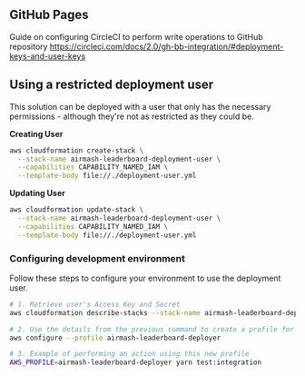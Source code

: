## GitHub Pages

Guide on configuring CircleCI to perform write operations to GitHub repository
https://circleci.com/docs/2.0/gh-bb-integration/#deployment-keys-and-user-keys


## Using a restricted deployment user

This solution can be deployed with a user that only has the necessary permissions - although they're not as restricted
as they could be.

**Creating User**

```bash
aws cloudformation create-stack \
  --stack-name airmash-leaderboard-deployment-user \
  --capabilities CAPABILITY_NAMED_IAM \
  --template-body file://./deployment-user.yml
```

**Updating User**

```bash
aws cloudformation update-stack \
  --stack-name airmash-leaderboard-deployment-user \
  --capabilities CAPABILITY_NAMED_IAM \
  --template-body file://./deployment-user.yml
```

### Configuring development environment

Follow these steps to configure your environment to use the deployment user.

```bash
# 1. Retrieve user's Access Key and Secret
aws cloudformation describe-stacks --stack-name airmash-leaderboard-deployment-user

# 2. Use the details from the previous command to create a profile for the user
aws configure --profile airmash-leaderboard-deployer

# 3. Example of performing an action using this new profile
AWS_PROFILE=airmash-leaderboard-deployer yarn test:integration
```
